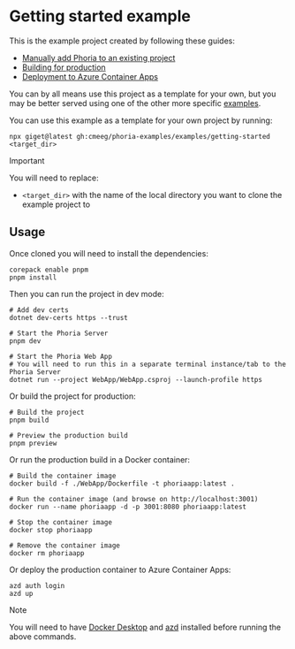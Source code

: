 # Getting started example

This is the example project created by following these guides:

* [Manually add Phoria to an existing project](https://github.com/CMeeg/phoria/blob/main/docs/guides/getting-started.md##manually-add-phoria-to-an-existing-dotnet-project)
* [Building for production](https://github.com/CMeeg/phoria/blob/main/docs/guides/building-for-production.md)
* [Deployment to Azure Container Apps](https://github.com/CMeeg/phoria/blob/main/docs/guides/deployment.md##deploy-to-azure-container-apps)

You can by all means use this project as a template for your own, but you may be better served using one of the other more specific [examples](https://github.com/CMeeg/phoria-examples/tree/main/examples).

You can use this example as a template for your own project by running:

```shell
npx giget@latest gh:cmeeg/phoria-examples/examples/getting-started <target_dir>
```

> [!IMPORTANT]
> You will need to replace:
> * `<target_dir>` with the name of the local directory you want to clone the example project to

## Usage

Once cloned you will need to install the dependencies:

```shell
corepack enable pnpm
pnpm install
```

Then you can run the project in dev mode:

```shell
# Add dev certs
dotnet dev-certs https --trust

# Start the Phoria Server
pnpm dev

# Start the Phoria Web App
# You will need to run this in a separate terminal instance/tab to the Phoria Server
dotnet run --project WebApp/WebApp.csproj --launch-profile https
```

Or build the project for production:

```shell
# Build the project
pnpm build

# Preview the production build
pnpm preview
```

Or run the production build in a Docker container:

```shell
# Build the container image
docker build -f ./WebApp/Dockerfile -t phoriaapp:latest .

# Run the container image (and browse on http://localhost:3001)
docker run --name phoriaapp -d -p 3001:8080 phoriaapp:latest

# Stop the container image
docker stop phoriaapp

# Remove the container image
docker rm phoriaapp
```

Or deploy the production container to Azure Container Apps:

```shell
azd auth login
azd up
```

> [!NOTE]
> You will need to have [Docker Desktop](https://docs.docker.com/desktop/) and [azd](https://learn.microsoft.com/en-us/azure/developer/azure-developer-cli/install-azd) installed before running the above commands.
